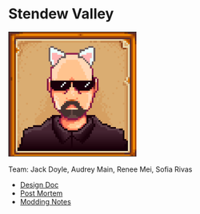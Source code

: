 # Stendew Valley

![Team Icon](stendewvalley.png)

Team: Jack Doyle, Audrey Main, Renee Mei, Sofia Rivas

* [Design Doc](https://docs.google.com/document/d/1jIqs-RYWuWFZDSytus_9hnhrJfXRBKdCKAexcCkoB24/edit?usp=sharing)
* [Post Mortem](https://docs.google.com/document/d/1h2b1dBVOOrU6KzQIzf6VJnaCZI1ZB_vpkkyA5LrqDDk/edit?usp=sharing)
* [Modding Notes](https://docs.google.com/document/d/1vBRQ07ky8WCGWh4jQFbxmYEmaPnTfFR5X_xecvqqyfw/edit?usp=sharing)
<!-- * [NAME](URL) -->
<!-- * [Nexus Mod Page](URL) -->